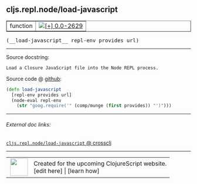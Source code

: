 ## cljs.repl.node/load-javascript



 <table border="1">
<tr>
<td>function</td>
<td><a href="https://github.com/cljsinfo/cljs-api-docs/tree/0.0-2629"><img valign="middle" alt="[+] 0.0-2629" title="Added in 0.0-2629" src="https://img.shields.io/badge/+-0.0--2629-lightgrey.svg"></a> </td>
</tr>
</table>


 <samp>
(__load-javascript__ repl-env provides url)<br>
</samp>

---





Source docstring:

```
Load a Closure JavaScript file into the Node REPL process.
```


Source code @ [github](https://github.com/clojure/clojurescript/blob/r3211/src/clj/cljs/repl/node.clj#L69-L73):

```clj
(defn load-javascript
  [repl-env provides url]
  (node-eval repl-env
    (str "goog.require('" (comp/munge (first provides)) "')")))
```

<!--
Repo - tag - source tree - lines:

 <pre>
clojurescript @ r3211
└── src
    └── clj
        └── cljs
            └── repl
                └── <ins>[node.clj:69-73](https://github.com/clojure/clojurescript/blob/r3211/src/clj/cljs/repl/node.clj#L69-L73)</ins>
</pre>

-->

---



###### External doc links:

[`cljs.repl.node/load-javascript` @ crossclj](http://crossclj.info/fun/cljs.repl.node/load-javascript.html)<br>

---

 <table>
<tr><td>
<img valign="middle" align="right" width="48px" src="http://i.imgur.com/Hi20huC.png">
</td><td>
Created for the upcoming ClojureScript website.<br>
[edit here] | [learn how]
</td></tr></table>

[edit here]:https://github.com/cljsinfo/cljs-api-docs/blob/master/cljsdoc/cljs.repl.node/load-javascript.cljsdoc
[learn how]:https://github.com/cljsinfo/cljs-api-docs/wiki/cljsdoc-files

<!--

This information was too distracting to show to readers, but I'll leave it
commented here since it is helpful to:

- pretty-print the data used to generate this document
- and show how to retrieve that data



The API data for this symbol:

```clj
{:ns "cljs.repl.node",
 :name "load-javascript",
 :signature ["[repl-env provides url]"],
 :history [["+" "0.0-2629"]],
 :type "function",
 :full-name-encode "cljs.repl.node/load-javascript",
 :source {:code "(defn load-javascript\n  [repl-env provides url]\n  (node-eval repl-env\n    (str \"goog.require('\" (comp/munge (first provides)) \"')\")))",
          :title "Source code",
          :repo "clojurescript",
          :tag "r3211",
          :filename "src/clj/cljs/repl/node.clj",
          :lines [69 73]},
 :full-name "cljs.repl.node/load-javascript",
 :docstring "Load a Closure JavaScript file into the Node REPL process."}

```

Retrieve the API data for this symbol:

```clj
;; from Clojure REPL
(require '[clojure.edn :as edn])
(-> (slurp "https://raw.githubusercontent.com/cljsinfo/cljs-api-docs/catalog/cljs-api.edn")
    (edn/read-string)
    (get-in [:symbols "cljs.repl.node/load-javascript"]))
```

-->
